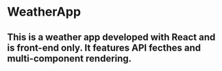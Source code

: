 # WeatherApp

## This is a weather app developed with React and is front-end only. It features API fecthes and multi-component rendering.
